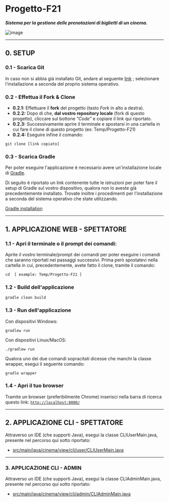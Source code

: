 # Progetto-F21
***Sistema per la gestione delle prenotazioni di biglietti di un cinema.***

![image](https://user-images.githubusercontent.com/80333091/113708434-81895080-96e1-11eb-85db-60251d9deaf9.png)

*** 
## 0. SETUP

### 0.1 - Scarica Git
In caso non si abbia già installato Git, andare al seguente [link](https://git-scm.com/book/en/v2/Getting-Started-Installing-Git) ;  selezionare l'installazione a seconda del proprio sistema operativo. 

### 0.2 - Effettua il Fork & Clone
- **0.2.1:** Effettuare il **fork** del progetto (tasto *Fork* in alto a destra).
- **0.2.2:** Dopo di che, **dal vostro repository locale** (fork di questo progetto), cliccare sul bottone *"Code"* e copiare il link qui riportato.
- **0.2.3:** Successivamente aprire il terminale e spostarsi in una cartella in cui fare il clone di questo progetto (ex: Temp/Progetto-F21)
- **0.2.4:** Eseguire infine il comando:

```
git clone [link copiato]
```

### 0.3 - Scarica Gradle
Per poter eseguire l'applicazione è necessario avere un'installazione locale di [Gradle](https://it.wikipedia.org/wiki/Gradle).

Di seguito è riportato un link contenente tutte le istruzioni per poter fare il setup di Gradle sul vostro dispositivo, qualora non lo aveste già precedentemente installato.
Trovate inoltre i procedimenti per l'installazione a seconda del sistema operativo che state utilizzando.

[Gradle installation](https://gradle.org/install/)


*** 
## 1. APPLICAZIONE WEB - SPETTATORE
### 1.1 - Apri il terminale o il prompt dei comandi:

Aprite il vostro terminale/prompt dei comandi per poter eseguire i comandi che saranno riportati nei passaggi successivi.
Prima però spostatevi nella cartella in cui, precedentemente, avete fatto il clone, tramite il comando:

```
cd  [ example: Temp/Progetto-F21 ]
```

### 1.2 - Build dell'applicazione

```
gradle clean build
```

### 1.3 - Run dell'applicazione
Con dispositivi Windows:

```
gradlew run
```

Con dispositivi Linux/MacOS: 

```
./gradlew run
```

Qualora uno dei due comandi sopracitati dicesse che manchi la classe wrapper, esegui il seguente comando:

```
gradle wrapper
```

### 1.4 - Apri il tuo browser
Tramite un browser (preferibilmente Chrome) inserisci nella barra di ricerca questo link: 
[`http://localhost:8080/`](http://localhost:8080/)


*** 
## 2. APPLICAZIONE CLI - SPETTATORE
Attraverso un IDE (che supporti Java), esegui la classe CLIUserMain.java, presente nel percorso qui sotto riportato:
- [src/main/java/cinema/view/cli/user/CLIUserMain.java](https://github.com/IngSW-unipv/Progetto-F21/blob/main/src/main/java/cinema/view/cli/user/CLIUserMain.java)


***
### 3. APPLICAZIONE CLI - ADMIN
Attraverso un IDE (che supporti Java), esegui la classe CLIAdminMain.java, presente nel percorso qui sotto riportato:
- [src/main/java/cinema/view/cli/admin/CLIAdminMain.java](https://github.com/IngSW-unipv/Progetto-F21/blob/main/src/main/java/cinema/view/cli/admin/CLIAdminMain.java)
